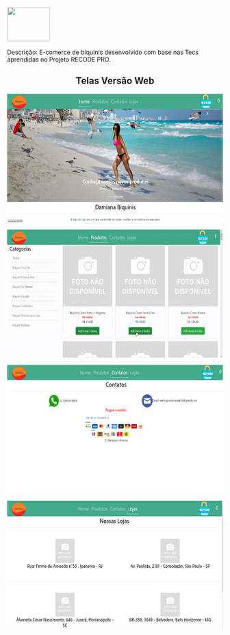 
<img width="100" height="80" src="Damiana_REACT/src/views/estilos/img/Logo.png">

<p>Descrição: E-comerce de biquínis desenvolvido com base nas Tecs aprendidas no Projeto RECODE PRO.</p>

<h2 align="center">Telas Versão Web</h2> 
<p align="center">
    <img width="550" height="300" src="Damiana_REACT/src/assets/to_readme/tela_home.png">
</p>
<p align="center">
    <img width="550" height="300" src="Damiana_REACT/src/assets/to_readme/tela_produtos.gif">
</p>
<p align="center">
    <img width="550" height="300" src="Damiana_REACT/src/assets/to_readme/tela_contato.png">
</p>
<p align="center">
    <img width="550" height="300" src="Damiana_REACT/src/assets/to_readme/tela_lojas.png">
</p>


